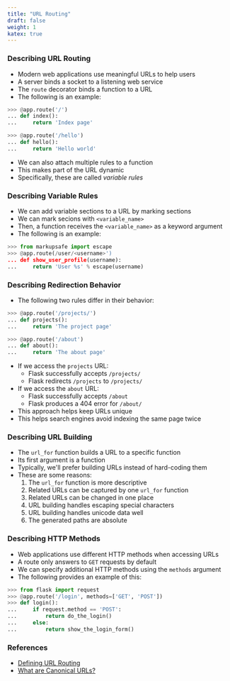 ```yaml
---
title: "URL Routing"
draft: false
weight: 1
katex: true
---
```


### Describing URL Routing
- Modern web applications use meaningful URLs to help users
- A server binds a socket to a listening web service
- The `route` decorator binds a function to a URL
- The following is an example:

```python
>>> @app.route('/')
... def index():
...     return 'Index page'

>>> @app.route('/hello')
... def hello():
...     return 'Hello world'
```

- We can also attach multiple rules to a function
- This makes part of the URL dynamic
- Specifically, these are called *variable rules*

### Describing Variable Rules
- We can add variable sections to a URL by marking sections
- We can mark secions with `<variable_name>`
- Then, a function receives the `<variable_name>` as a keyword argument
- The following is an example:

```python
>>> from markupsafe import escape
>>> @app.route(/user/<username>')
... def show_user_profile(username):
...     return 'User %s' % escape(username)
```

### Describing Redirection Behavior
- The following two rules differ in their behavior:

```python
>>> @app.route('/projects/')
... def projects():
...     return 'The project page'

>>> @app.route('/about')
... def about():
...     return 'The about page'
```

- If we access the `projects` URL:
	- Flask successfully accepts `/projects/`
	- Flask redirects `/projects` to `/projects/`
- If we access the `about` URL:
	- Flask successfully accepts `/about`
	- Flask produces a $404$ error for `/about/`
- This approach helps keep URLs unique
- This helps search engines avoid indexing the same page twice

### Describing URL Building
- The `url_for` function builds a URL to a specific function
- Its first argument is a function
- Typically, we'll prefer building URLs instead of hard-coding them
- These are some reasons:
	1. The `url_for` function is more descriptive
	2. Related URLs can be captured by one `url_for` function
	3. Related URLs can be changed in one place
	4. URL building handles escaping special characters
	5. URL building handles unicode data well
	6. The generated paths are absolute

### Describing HTTP Methods
- Web applications use different HTTP methods when accessing URLs
- A route only answers to `GET` requests by default
- We can specify additional HTTP methods using the `methods` argument
- The following provides an example of this:

```python
>>> from flask import request
>>> @app.route('/login', methods=['GET', 'POST'])
>>> def login():
...     if request.method == 'POST':
...         return do_the_login()
...     else:
...         return show_the_login_form()
```

### References
- [Defining URL Routing](https://flask.palletsprojects.com/en/1.1.x/quickstart/#routing)
- [What are Canonical URLs?](https://stackoverflow.com/a/1047459/12777044)
